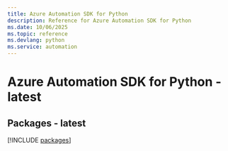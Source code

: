 ```yaml
---
title: Azure Automation SDK for Python
description: Reference for Azure Automation SDK for Python
ms.date: 10/06/2025
ms.topic: reference
ms.devlang: python
ms.service: automation
---
```

# Azure Automation SDK for Python - latest
## Packages - latest
[!INCLUDE [packages](automation-index.md)]
